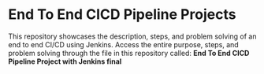 # End To End CICD Pipeline Projects
This repository showcases the description, steps, and problem solving of an end to end CI/CD using Jenkins.
Access the entire purpose, steps, and problem solving through the file in this repository called: **End To End CICD Pipeline Project with Jenkins final**
